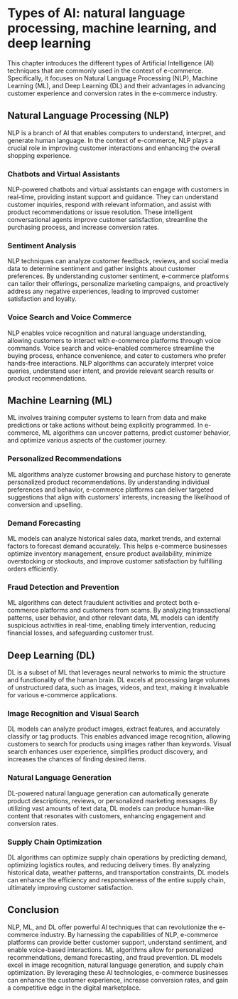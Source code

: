 # Types of AI: natural language processing, machine learning, and deep learning

This chapter introduces the different types of Artificial Intelligence (AI) techniques that are commonly used in the context of e-commerce. Specifically, it focuses on Natural Language Processing (NLP), Machine Learning (ML), and Deep Learning (DL) and their advantages in advancing customer experience and conversion rates in the e-commerce industry.

## Natural Language Processing (NLP)

NLP is a branch of AI that enables computers to understand, interpret, and generate human language. In the context of e-commerce, NLP plays a crucial role in improving customer interactions and enhancing the overall shopping experience.

### Chatbots and Virtual Assistants

NLP-powered chatbots and virtual assistants can engage with customers in real-time, providing instant support and guidance. They can understand customer inquiries, respond with relevant information, and assist with product recommendations or issue resolution. These intelligent conversational agents improve customer satisfaction, streamline the purchasing process, and increase conversion rates.

### Sentiment Analysis

NLP techniques can analyze customer feedback, reviews, and social media data to determine sentiment and gather insights about customer preferences. By understanding customer sentiment, e-commerce platforms can tailor their offerings, personalize marketing campaigns, and proactively address any negative experiences, leading to improved customer satisfaction and loyalty.

### Voice Search and Voice Commerce

NLP enables voice recognition and natural language understanding, allowing customers to interact with e-commerce platforms through voice commands. Voice search and voice-enabled commerce streamline the buying process, enhance convenience, and cater to customers who prefer hands-free interactions. NLP algorithms can accurately interpret voice queries, understand user intent, and provide relevant search results or product recommendations.

## Machine Learning (ML)

ML involves training computer systems to learn from data and make predictions or take actions without being explicitly programmed. In e-commerce, ML algorithms can uncover patterns, predict customer behavior, and optimize various aspects of the customer journey.

### Personalized Recommendations

ML algorithms analyze customer browsing and purchase history to generate personalized product recommendations. By understanding individual preferences and behavior, e-commerce platforms can deliver targeted suggestions that align with customers' interests, increasing the likelihood of conversion and upselling.

### Demand Forecasting

ML models can analyze historical sales data, market trends, and external factors to forecast demand accurately. This helps e-commerce businesses optimize inventory management, ensure product availability, minimize overstocking or stockouts, and improve customer satisfaction by fulfilling orders efficiently.

### Fraud Detection and Prevention

ML algorithms can detect fraudulent activities and protect both e-commerce platforms and customers from scams. By analyzing transactional patterns, user behavior, and other relevant data, ML models can identify suspicious activities in real-time, enabling timely intervention, reducing financial losses, and safeguarding customer trust.

## Deep Learning (DL)

DL is a subset of ML that leverages neural networks to mimic the structure and functionality of the human brain. DL excels at processing large volumes of unstructured data, such as images, videos, and text, making it invaluable for various e-commerce applications.

### Image Recognition and Visual Search

DL models can analyze product images, extract features, and accurately classify or tag products. This enables advanced image recognition, allowing customers to search for products using images rather than keywords. Visual search enhances user experience, simplifies product discovery, and increases the chances of finding desired items.

### Natural Language Generation

DL-powered natural language generation can automatically generate product descriptions, reviews, or personalized marketing messages. By utilizing vast amounts of text data, DL models can produce human-like content that resonates with customers, enhancing engagement and conversion rates.

### Supply Chain Optimization

DL algorithms can optimize supply chain operations by predicting demand, optimizing logistics routes, and reducing delivery times. By analyzing historical data, weather patterns, and transportation constraints, DL models can enhance the efficiency and responsiveness of the entire supply chain, ultimately improving customer satisfaction.

## Conclusion

NLP, ML, and DL offer powerful AI techniques that can revolutionize the e-commerce industry. By harnessing the capabilities of NLP, e-commerce platforms can provide better customer support, understand sentiment, and enable voice-based interactions. ML algorithms allow for personalized recommendations, demand forecasting, and fraud prevention. DL models excel in image recognition, natural language generation, and supply chain optimization. By leveraging these AI technologies, e-commerce businesses can enhance the customer experience, increase conversion rates, and gain a competitive edge in the digital marketplace.
